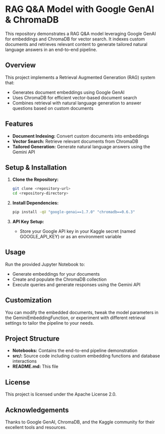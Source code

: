 # RAG Q&A Model with Google GenAI & ChromaDB

This repository demonstrates a RAG Q&A model leveraging Google GenAI for embeddings and ChromaDB for vector search. It indexes custom documents and retrieves relevant content to generate tailored natural language answers in an end-to-end pipeline.

## Overview

This project implements a Retrieval Augmented Generation (RAG) system that:
- Generates document embeddings using Google GenAI
- Uses ChromaDB for efficient vector-based document search
- Combines retrieval with natural language generation to answer questions based on custom documents

## Features

- **Document Indexing:** Convert custom documents into embeddings
- **Vector Search:** Retrieve relevant documents from ChromaDB
- **Tailored Generation:** Generate natural language answers using the Gemini API

## Setup & Installation

1. **Clone the Repository:**
   ```bash
   git clone <repository-url>
   cd <repository-directory>
   ```

2. **Install Dependencies:**
   ```bash
   pip install -qU "google-genai==1.7.0" "chromadb==0.6.3"
   ```

3. **API Key Setup:**
   - Store your Google API key in your Kaggle secret (named GOOGLE_API_KEY) or as an environment variable

## Usage

Run the provided Jupyter Notebook to:
- Generate embeddings for your documents
- Create and populate the ChromaDB collection
- Execute queries and generate responses using the Gemini API

## Customization

You can modify the embedded documents, tweak the model parameters in the GeminiEmbeddingFunction, or experiment with different retrieval settings to tailor the pipeline to your needs.

## Project Structure

- **Notebooks:** Contains the end-to-end pipeline demonstration
- **src/:** Source code including custom embedding functions and database interactions
- **README.md:** This file

## License

This project is licensed under the Apache License 2.0.

## Acknowledgements

Thanks to Google GenAI, ChromaDB, and the Kaggle community for their excellent tools and resources.
